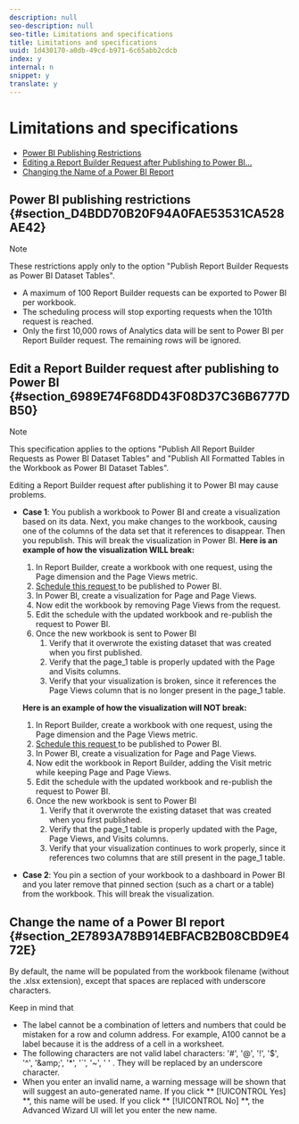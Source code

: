 ```yaml
---
description: null
seo-description: null
seo-title: Limitations and specifications
title: Limitations and specifications
uuid: 1d430170-a0db-49cd-b971-6c65abb2cdcb
index: y
internal: n
snippet: y
translate: y
---
```


# Limitations and specifications


* [ Power BI Publishing Restrictions ](../../report_builder_bucket/power_bi/specifications-limits.md#section_D4BDD70B20F94A0FAE53531CA528AE42)
* [ Editing a Report Builder Request after Publishing to Power BI... ](../../report_builder_bucket/power_bi/specifications-limits.md#section_6989E74F68DD43F08D37C36B6777DB50)
* [ Changing the Name of a Power BI Report ](../../report_builder_bucket/power_bi/specifications-limits.md#section_2E7893A78B914EBFACB2B08CBD9E472E)

## Power BI publishing restrictions {#section_D4BDD70B20F94A0FAE53531CA528AE42}


>[!NOTE]
>
>These restrictions apply only to the option "Publish Report Builder Requests as Power BI Dataset Tables".



* A maximum of 100 Report Builder requests can be exported to Power BI per workbook.
* The scheduling process will stop exporting requests when the 101th request is reached.
* Only the first 10,000 rows of Analytics data will be sent to Power BI per Report Builder request. The remaining rows will be ignored.

## Edit a Report Builder request after publishing to Power BI {#section_6989E74F68DD43F08D37C36B6777DB50}


>[!NOTE]
>
>This specification applies to the options "Publish All Report Builder Requests as Power BI Dataset Tables" and "Publish All Formatted Tables in the Workbook as Power BI Dataset Tables".



Editing a Report Builder request after publishing it to Power BI may cause problems. 


* **Case 1**: You publish a workbook to Power BI and create a visualization based on its data. Next, you make changes to the workbook, causing one of the columns of the data set that it references to disappear. Then you republish. This will break the visualization in Power BI. **Here is an example of how the visualization WILL break:** 

    1. In Report Builder, create a workbook with one request, using the Page dimension and the Page Views metric.
    1. [ Schedule this request ](../../report_builder_bucket/whats_new_arb.md#section_0C26057C7DBB4068A643FDD688F6E463) to be published to Power BI.
    1. In Power BI, create a visualization for Page and Page Views.
    1. Now edit the workbook by removing Page Views from the request.
    1. Edit the schedule with the updated workbook and re-publish the request to Power BI.
    1. Once the new workbook is sent to Power BI     
        1. Verify that it overwrote the existing dataset that was created when you first published.
        1. Verify that the page_1 table is properly updated with the Page and Visits columns.
        1. Verify that your visualization is broken, since it references the Page Views column that is no longer present in the page_1 table.

  **Here is an example of how the visualization will NOT break:** 

    1. In Report Builder, create a workbook with one request, using the Page dimension and the Page Views metric.
    1. [ Schedule this request ](../../report_builder_bucket/whats_new_arb.md#section_0C26057C7DBB4068A643FDD688F6E463) to be published to Power BI.
    1. In Power BI, create a visualization for Page and Page Views.
    1. Now edit the workbook in Report Builder, adding the Visit metric while keeping Page and Page Views.
    1. Edit the schedule with the updated workbook and re-publish the request to Power BI.
    1. Once the new workbook is sent to Power BI     
        1. Verify that it overwrote the existing dataset that was created when you first published.
        1. Verify that the page_1 table is properly updated with the Page, Page Views, and Visits columns.
        1. Verify that your visualization continues to work properly, since it references two columns that are still present in the page_1 table.


* **Case 2**: You pin a section of your workbook to a dashboard in Power BI and you later remove that pinned section (such as a chart or a table) from the workbook. This will break the visualization.


## Change the name of a Power BI report {#section_2E7893A78B914EBFACB2B08CBD9E472E}

By default, the name will be populated from the workbook filename (without the .xlsx extension), except that spaces are replaced with underscore characters. 

Keep in mind that 

* The label cannot be a combination of letters and numbers that could be mistaken for a row and column address. For example, A100 cannot be a label because it is the address of a cell in a worksheet.
* The following characters are not valid label characters: '#', '@', '!', '$', '^', '&amp;amp;', '*', '`', '~', ' ' . They will be replaced by an underscore character.
* When you enter an invalid name, a warning message will be shown that will suggest an auto-generated name. If you click ** [!UICONTROL  Yes] **, this name will be used. If you click ** [!UICONTROL  No] **, the Advanced Wizard UI will let you enter the new name.
